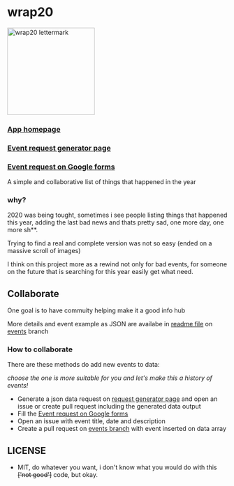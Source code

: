# wrap20

<a href="https://wrap20.web.app">
<img src="https://github.com/Matsukii/wrap20/blob/master/src/assets/wrap20-dark.png" width="200px" alt="wrap20 lettermark">
</a>

### [App homepage](https://wrap20.web.app)
### [Event request generator page](https://wrap20.web.app/request)
### [Event request on Google forms](https://forms.gle/JDjMavk3hNTQ23aJ7)

A simple and collaborative list of things that happened in the year

### why? 

2020 was being tought, sometimes i see people listing things that happened this year, adding the last bad news and thats pretty sad, one more day, one more sh**.

Trying to find a real and complete version was not so easy (ended on a massive scroll of images)

I think on this project more as a rewind not only for bad events, for someone on the future that is searching for this year easily get what need.


## Collaborate
One goal is to have commuity helping make it a good info hub

More details and event example as JSON are availabe in [readme file](https://github.com/Matsukii/wrap20/blob/events/readme.md) on [events](https://github.com/Matsukii/wrap20/tree/events) branch

### How to collaborate
There are these methods do add new events to data:

_choose the one is more suitable for you and let's make this a history of events!_

* Generate a json data request on [request generator page](https://wrap20.web.app/request) and open an issue or create pull request including the generated data output
* Fill the [Event request on Google forms](https://forms.gle/JDjMavk3hNTQ23aJ7)
* Open an issue with event title, date and description
* Create a pull request on [events branch](https://github.com/Matsukii/wrap20/tree/events) with event inserted on data array


## LICENSE
* MIT, do whatever you want, i don't know what you would do with this ~~['not good']~~ code, but okay.